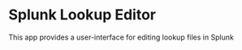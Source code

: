 Splunk Lookup Editor
=============

This app provides a user-interface for editing lookup files in Splunk